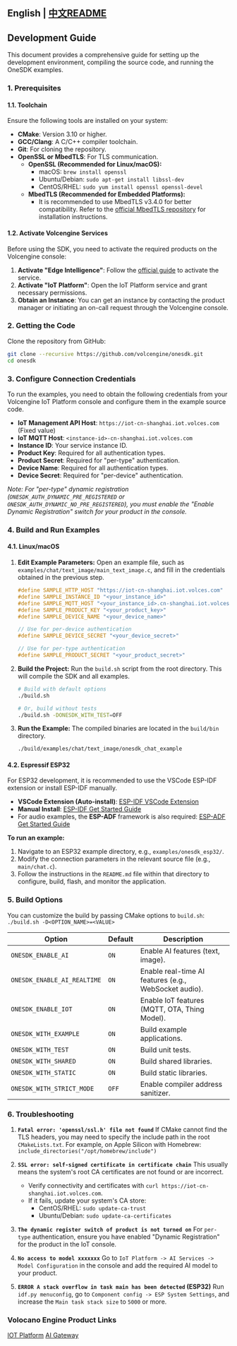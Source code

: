 English | [中文README](develop.zh_CN.md)
---

## Development Guide

This document provides a comprehensive guide for setting up the development environment, compiling the source code, and running the OneSDK examples.

### 1. Prerequisites

#### 1.1. Toolchain

Ensure the following tools are installed on your system:

- **CMake**: Version 3.10 or higher.
- **GCC/Clang**: A C/C++ compiler toolchain.
- **Git**: For cloning the repository.
- **OpenSSL or MbedTLS**: For TLS communication.
  - **OpenSSL (Recommended for Linux/macOS):**
    - macOS: `brew install openssl`
    - Ubuntu/Debian: `sudo apt-get install libssl-dev`
    - CentOS/RHEL: `sudo yum install openssl openssl-devel`
  - **MbedTLS (Recommended for Embedded Platforms):**
    - It is recommended to use MbedTLS v3.4.0 for better compatibility. Refer to the [official MbedTLS repository](https://github.com/Mbed-TLS/mbedtls) for installation instructions.

#### 1.2. Activate Volcengine Services

Before using the SDK, you need to activate the required products on the Volcengine console:

1.  **Activate "Edge Intelligence"**: Follow the [official guide](https://www.volcengine.com/docs/6893/1134368) to activate the service.
2.  **Activate "IoT Platform"**: Open the IoT Platform service and grant necessary permissions.
3.  **Obtain an Instance**: You can get an instance by contacting the product manager or initiating an on-call request through the Volcengine console.

### 2. Getting the Code

Clone the repository from GitHub:

```bash
git clone --recursive https://github.com/volcengine/onesdk.git
cd onesdk
```

### 3. Configure Connection Credentials

To run the examples, you need to obtain the following credentials from your Volcengine IoT Platform console and configure them in the example source code.

-   **IoT Management API Host**: `https://iot-cn-shanghai.iot.volces.com` (Fixed value)
-   **IoT MQTT Host**: `<instance-id>-cn-shanghai.iot.volces.com`
-   **Instance ID**: Your service instance ID.
-   **Product Key**: Required for all authentication types.
-   **Product Secret**: Required for "per-type" authentication.
-   **Device Name**: Required for all authentication types.
-   **Device Secret**: Required for "per-device" authentication.

*Note: For "per-type" dynamic registration (`ONESDK_AUTH_DYNAMIC_PRE_REGISTERED` or `ONESDK_AUTH_DYNAMIC_NO_PRE_REGISTERED`), you must enable the "Enable Dynamic Registration" switch for your product in the console.*

### 4. Build and Run Examples

#### 4.1. Linux/macOS

1.  **Edit Example Parameters:**
    Open an example file, such as `examples/chat/text_image/main_text_image.c`, and fill in the credentials obtained in the previous step.

    ```c
    #define SAMPLE_HTTP_HOST "https://iot-cn-shanghai.iot.volces.com"
    #define SAMPLE_INSTANCE_ID "<your_instance_id>"
    #define SAMPLE_MQTT_HOST "<your_instance_id>.cn-shanghai.iot.volces.com"
    #define SAMPLE_PRODUCT_KEY "<your_product_key>"
    #define SAMPLE_DEVICE_NAME "<your_device_name>"
    
    // Use for per-device authentication
    #define SAMPLE_DEVICE_SECRET "<your_device_secret>" 
    
    // Use for per-type authentication
    #define SAMPLE_PRODUCT_SECRET "<your_product_secret>"
    ```

2.  **Build the Project:**
    Run the `build.sh` script from the root directory. This will compile the SDK and all examples.

    ```bash
    # Build with default options
    ./build.sh
    
    # Or, build without tests
    ./build.sh -DONESDK_WITH_TEST=OFF
    ```

3.  **Run the Example:**
    The compiled binaries are located in the `build/bin` directory.

    ```bash
    ./build/examples/chat/text_image/onesdk_chat_example
    ```

#### 4.2. Espressif ESP32

For ESP32 development, it is recommended to use the VSCode ESP-IDF extension or install ESP-IDF manually.

-   **VSCode Extension (Auto-install)**: [ESP-IDF VSCode Extension](https://github.com/espressif/vscode-esp-idf-extension)
-   **Manual Install**: [ESP-IDF Get Started Guide](https://docs.espressif.com/projects/esp-idf/en/stable/esp32/get-started/index.html)
-   For audio examples, the **ESP-ADF** framework is also required: [ESP-ADF Get Started Guide](https://docs.espressif.com/projects/esp-adf/en/latest/get-started/index.html)

**To run an example:**
1.  Navigate to an ESP32 example directory, e.g., `examples/onesdk_esp32/`.
2.  Modify the connection parameters in the relevant source file (e.g., `main/chat.c`).
3.  Follow the instructions in the `README.md` file within that directory to configure, build, flash, and monitor the application.

### 5. Build Options

You can customize the build by passing CMake options to `build.sh`:
`./build.sh -D<OPTION_NAME>=<VALUE>`

| Option                      | Default | Description                                              |
| --------------------------- | ------- | -------------------------------------------------------- |
| `ONESDK_ENABLE_AI`          | `ON`    | Enable AI features (text, image).                        |
| `ONESDK_ENABLE_AI_REALTIME` | `ON`    | Enable real-time AI features (e.g., WebSocket audio).    |
| `ONESDK_ENABLE_IOT`         | `ON`    | Enable IoT features (MQTT, OTA, Thing Model).            |
| `ONESDK_WITH_EXAMPLE`       | `ON`    | Build example applications.                              |
| `ONESDK_WITH_TEST`          | `ON`    | Build unit tests.                                        |
| `ONESDK_WITH_SHARED`        | `ON`    | Build shared libraries.                                  |
| `ONESDK_WITH_STATIC`        | `ON`    | Build static libraries.                                  |
| `ONESDK_WITH_STRICT_MODE`   | `OFF`   | Enable compiler address sanitizer.                       |

### 6. Troubleshooting

1.  **`Fatal error: 'openssl/ssl.h' file not found`**
    If CMake cannot find the TLS headers, you may need to specify the include path in the root `CMakeLists.txt`. For example, on Apple Silicon with Homebrew:
    `include_directories("/opt/homebrew/include")`

2.  **`SSL error: self-signed certificate in certificate chain`**
    This usually means the system's root CA certificates are not found or are incorrect.
    -   Verify connectivity and certificates with `curl https://iot-cn-shanghai.iot.volces.com`.
    -   If it fails, update your system's CA store:
        -   CentOS/RHEL: `sudo update-ca-trust`
        -   Ubuntu/Debian: `sudo update-ca-certificates`

3.  **`The dynamic register switch of product is not turned on`**
    For `per-type` authentication, ensure you have enabled "Dynamic Registration" for the product in the IoT console.

4.  **`No access to model xxxxxxx`**
    Go to `IoT Platform -> AI Services -> Model Configuration` in the console and add the required AI model to your product.

5.  **`ERROR A stack overflow in task main has been detected` (ESP32)**
    Run `idf.py menuconfig`, go to `Component config -> ESP System Settings`, and increase the `Main task stack size` to `5000` or more.


### Volocano Engine Product Links
[IOT Platform](https://www.volcengine.com/docs/6893/1455924)
[AI Gateway](https://www.volcengine.com/docs/6893/1263412)